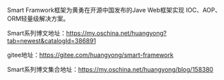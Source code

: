 Smart Framwork框架为黄勇在开源中国发布的Jave Web框架实现 IOC、AOP、ORM轻量级解决方案。

Smart系列博文地址：https://my.oschina.net/huangyong?tab=newest&catalogId=386891

gitee地址：https://gitee.com/huangyong/smart-framework

Smart系列博文集合地址：https://my.oschina.net/huangyong/blog/158380

